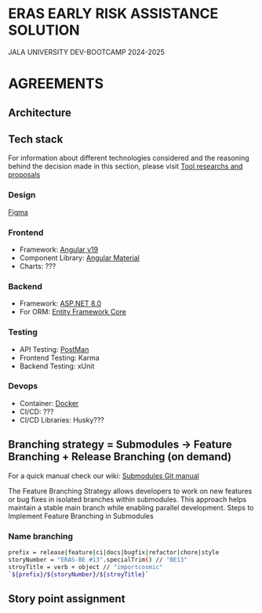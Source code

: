 
# ERAS EARLY RISK ASSISTANCE SOLUTION
JALA UNIVERSITY DEV-BOOTCAMP 2024-2025
# AGREEMENTS
## Architecture
## Tech stack
For information about different technologies considered and the reasoning behind the decision made in this section, please visit [Tool researchs and proposals](https://github.com/JU-DEV-Bootcamps/ERAS/wiki/Researchs)

### Design
[Figma](https://www.figma.com/)

### Frontend
* Framework: [Angular v19](https://angular.dev/)
* Component Library: [Angular Material](https://material.angular.io/)
* Charts: ???

### Backend
* Framework: [ASP.NET 8.0](https://dotnet.microsoft.com/es-es/apps/aspnet)
* For ORM: [Entity Framework Core](https://learn.microsoft.com/es-es/ef/core/)

### Testing
* API Testing: [PostMan](https://www.postman.com/)
* Frontend Testing: Karma
* Backend Testing: xUnit

### Devops
* Container: [Docker](https://www.docker.com/)
* CI/CD: ???
* CI/CD Libraries: Husky???


## Branching strategy = Submodules -> Feature Branching + Release Branching (on demand)
For a quick manual check our wiki: [Submodules Git manual](https://github.com/JU-DEV-Bootcamps/ERAS/wiki/Submodules-Git-manual)

The Feature Branching Strategy allows developers to work on new features or bug fixes in isolated branches within submodules. This approach helps maintain a stable main branch while enabling parallel development.
Steps to Implement Feature Branching in Submodules
### Name branching
```bash
prefix = release|feature|ci|docs|bugfix|refactor|chore|style
storyNumber = "ERAS-BE #13".specialTrim() // "BE13"
stroyTitle = verb + object // "importcosmic"
`${prefix}/${storyNumber}/${stroyTitle}`
```
## Story point assignment

